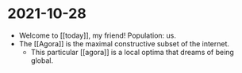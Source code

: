 # 2021-10-28

- Welcome to [[today]], my friend! Population: us.
- The [[Agora]] is the maximal constructive subset of the internet.
  - This particular [[agora]] is a local optima that dreams of being global.